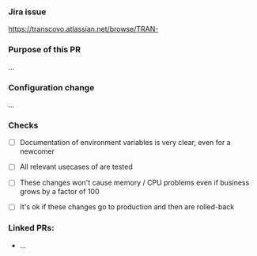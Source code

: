 ### Jira issue

https://transcovo.atlassian.net/browse/TRAN-

### Purpose of this PR

...

### Configuration change

...

### Checks

- [ ] Documentation of environment variables is very clear, even for a newcomer
- [ ] All relevant usecases of are tested
- [ ] These changes won't cause memory / CPU problems even if business grows by a factor of 100
- [ ] It's ok if these changes go to production and then are rolled-back


### Linked PRs:

- ...
